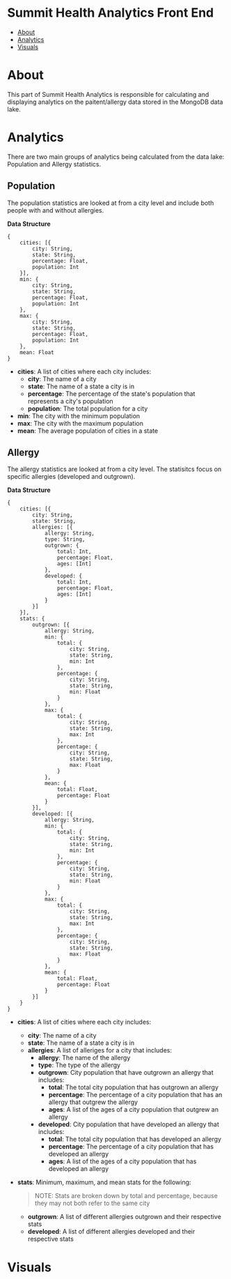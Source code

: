 # Summit Health Analytics Front End

* [About](#about)
* [Analytics](#analytics)
* [Visuals](#visuals)

# About

This part of Summit Health Analytics is responsible for calculating and displaying analytics on the paitent/allergy data stored in the MongoDB data lake.

# Analytics

There are two main groups of analytics being calculated from the data lake: Population and Allergy statistics.

## Population

The population statistics are looked at from a city level and include both people with and without allergies.

__Data Structure__

```
{
    cities: [{
        city: String,
        state: String,
        percentage: Float,
        population: Int
    }],
    min: {
        city: String,
        state: String,
        percentage: Float,
        population: Int
    },
    max: {
        city: String,
        state: String,
        percentage: Float,
        population: Int
    },
    mean: Float
}
```

* **cities**: A list of cities where each city includes:
    * **city**: The name of a city
    * **state**: The name of a state a city is in
    * **percentage**: The percentage of the state's population that represents a city's population
    * **population**: The total population for a city
* **min**: The city with the minimum population
* **max**: The city with the maximum population
* **mean**: The average population of cities in a state

## Allergy

The allergy statistics are looked at from a city level. The statisitcs focus on specific allergies (developed and outgrown).

__Data Structure__

```
{
    cities: [{
        city: String,
        state: String,
        allergies: [{
            allergy: String,
            type: String,
            outgrown: {
                total: Int,
                percentage: Float,
                ages: [Int]
            },
            developed: {
                total: Int,
                percentage: Float,
                ages: [Int]
            }
        }]
    }],
    stats: {
        outgrown: [{
            allergy: String,
            min: {
                total: {
                    city: String,
                    state: String, 
                    min: Int
                },
                percentage: {
                    city: String, 
                    state: String, 
                    min: Float
                }
            },
            max: {
                total: {
                    city: String, 
                    state: String, 
                    max: Int
                },
                percentage: {
                    city: String, 
                    state: String, 
                    max: Float
                }
            },
            mean: {
                total: Float,
                percentage: Float
            }
        }],
        developed: [{
            allergy: String,
            min: {
                total: {
                    city: String, 
                    state: String, 
                    min: Int
                },
                percentage: {
                    city: String, 
                    state: String, 
                    min: Float
                }
            },
            max: {
                total: {
                    city: String, 
                    state: String, 
                    max: Int
                },
                percentage: {
                    city: String, 
                    state: String, 
                    max: Float
                }
            },
            mean: {
                total: Float,
                percentage: Float
            }
        }]
    }
}
```

* **cities**: A list of cities where each city includes:
    * **city**: The name of a city
    * **state**: The name of a state a city is in
    * **allergies**: A list of alleriges for a city that includes:
        * **allergy**: The name of the allergy
        * **type**: The type of the allergy
        * **outgrown**: City population that have outgrown an allergy that includes:
            * **total**: The total city population that has outgrown an allergy
            * **percentage**: The percentage of a city population that has an allergy that outgrew the allergy
            * **ages**: A list of the ages of a city population that outgrew an allergy
        * **developed**: City population that have developed an allergy that includes:
            * **total**: The total city population that has developed an allergy
            * **percentage**: The percentage of a city population that has developed an allergy
            * **ages**: A list of the ages of a city population that has developed an allergy
* **stats**: Minimum, maximum, and mean stats for the following:
    > NOTE: Stats are broken down by total and percentage, because they may not both refer to the same city

    * **outgrown**: A list of different allergies outgrown and their respective stats
    * **developed**: A list of different allergies developed and their respective stats

# Visuals
